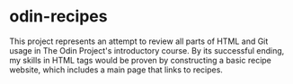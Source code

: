 # odin-recipes
This project represents an attempt to review all parts of HTML and Git usage in The Odin Project's introductory course. By its successful ending, my skills in HTML tags would be proven by constructing a basic recipe website, which includes a main page that links to recipes. 